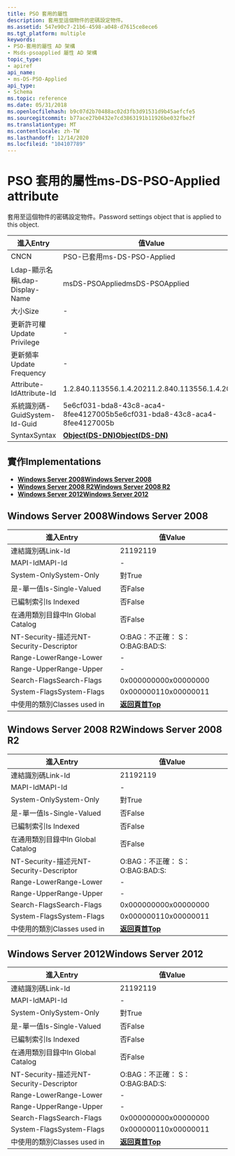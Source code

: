 ```yaml
---
title: PSO 套用的屬性
description: 套用至這個物件的密碼設定物件。
ms.assetid: 547e90c7-21b6-4598-a048-d7615ce8ece6
ms.tgt_platform: multiple
keywords:
- PSO-套用的屬性 AD 架構
- Msds-psoapplied 屬性 AD 架構
topic_type:
- apiref
api_name:
- ms-DS-PSO-Applied
api_type:
- Schema
ms.topic: reference
ms.date: 05/31/2018
ms.openlocfilehash: b9c07d2b70488ac02d3fb3d91531d9b45aefcfe5
ms.sourcegitcommit: b77ace27b0432e7cd3863191b11926be032fbe2f
ms.translationtype: MT
ms.contentlocale: zh-TW
ms.lasthandoff: 12/14/2020
ms.locfileid: "104107789"
---
```

# <a name="ms-ds-pso-applied-attribute"></a><span data-ttu-id="49daa-105">PSO 套用的屬性</span><span class="sxs-lookup"><span data-stu-id="49daa-105">ms-DS-PSO-Applied attribute</span></span>

<span data-ttu-id="49daa-106">套用至這個物件的密碼設定物件。</span><span class="sxs-lookup"><span data-stu-id="49daa-106">Password settings object that is applied to this object.</span></span>



| <span data-ttu-id="49daa-107">進入</span><span class="sxs-lookup"><span data-stu-id="49daa-107">Entry</span></span> | <span data-ttu-id="49daa-108">值</span><span class="sxs-lookup"><span data-stu-id="49daa-108">Value</span></span> |
|-------------------|-----------------------------------------|
| <span data-ttu-id="49daa-109">CN</span><span class="sxs-lookup"><span data-stu-id="49daa-109">CN</span></span>                | <span data-ttu-id="49daa-110">PSO-已套用</span><span class="sxs-lookup"><span data-stu-id="49daa-110">ms-DS-PSO-Applied</span></span>                       |
| <span data-ttu-id="49daa-111">Ldap-顯示名稱</span><span class="sxs-lookup"><span data-stu-id="49daa-111">Ldap-Display-Name</span></span> | <span data-ttu-id="49daa-112">msDS-PSOApplied</span><span class="sxs-lookup"><span data-stu-id="49daa-112">msDS-PSOApplied</span></span>                         |
| <span data-ttu-id="49daa-113">大小</span><span class="sxs-lookup"><span data-stu-id="49daa-113">Size</span></span>              | \-                                      |
| <span data-ttu-id="49daa-114">更新許可權</span><span class="sxs-lookup"><span data-stu-id="49daa-114">Update Privilege</span></span>  | \-                                      |
| <span data-ttu-id="49daa-115">更新頻率</span><span class="sxs-lookup"><span data-stu-id="49daa-115">Update Frequency</span></span>  | \-                                      |
| <span data-ttu-id="49daa-116">Attribute-Id</span><span class="sxs-lookup"><span data-stu-id="49daa-116">Attribute-Id</span></span>      | <span data-ttu-id="49daa-117">1.2.840.113556.1.4.2021</span><span class="sxs-lookup"><span data-stu-id="49daa-117">1.2.840.113556.1.4.2021</span></span>                 |
| <span data-ttu-id="49daa-118">系統識別碼-Guid</span><span class="sxs-lookup"><span data-stu-id="49daa-118">System-Id-Guid</span></span>    | <span data-ttu-id="49daa-119">5e6cf031-bda8-43c8-aca4-8fee4127005b</span><span class="sxs-lookup"><span data-stu-id="49daa-119">5e6cf031-bda8-43c8-aca4-8fee4127005b</span></span>    |
| <span data-ttu-id="49daa-120">Syntax</span><span class="sxs-lookup"><span data-stu-id="49daa-120">Syntax</span></span>            | [<span data-ttu-id="49daa-121">**Object(DS-DN)**</span><span class="sxs-lookup"><span data-stu-id="49daa-121">**Object(DS-DN)**</span></span>](s-object-ds-dn.md) |



## <a name="implementations"></a><span data-ttu-id="49daa-122">實作</span><span class="sxs-lookup"><span data-stu-id="49daa-122">Implementations</span></span>

-   [<span data-ttu-id="49daa-123">**Windows Server 2008**</span><span class="sxs-lookup"><span data-stu-id="49daa-123">**Windows Server 2008**</span></span>](#windows-server-2008)
-   [<span data-ttu-id="49daa-124">**Windows Server 2008 R2**</span><span class="sxs-lookup"><span data-stu-id="49daa-124">**Windows Server 2008 R2**</span></span>](#windows-server-2008-r2)
-   [<span data-ttu-id="49daa-125">**Windows Server 2012**</span><span class="sxs-lookup"><span data-stu-id="49daa-125">**Windows Server 2012**</span></span>](#windows-server-2012)

## <a name="windows-server-2008"></a><span data-ttu-id="49daa-126">Windows Server 2008</span><span class="sxs-lookup"><span data-stu-id="49daa-126">Windows Server 2008</span></span>



| <span data-ttu-id="49daa-127">進入</span><span class="sxs-lookup"><span data-stu-id="49daa-127">Entry</span></span> | <span data-ttu-id="49daa-128">值</span><span class="sxs-lookup"><span data-stu-id="49daa-128">Value</span></span> |
|------------------------|---------------------------------|
| <span data-ttu-id="49daa-129">連結識別碼</span><span class="sxs-lookup"><span data-stu-id="49daa-129">Link-Id</span></span>                | <span data-ttu-id="49daa-130">2119</span><span class="sxs-lookup"><span data-stu-id="49daa-130">2119</span></span>                            |
| <span data-ttu-id="49daa-131">MAPI-Id</span><span class="sxs-lookup"><span data-stu-id="49daa-131">MAPI-Id</span></span>                | \-                              |
| <span data-ttu-id="49daa-132">System-Only</span><span class="sxs-lookup"><span data-stu-id="49daa-132">System-Only</span></span>            | <span data-ttu-id="49daa-133">對</span><span class="sxs-lookup"><span data-stu-id="49daa-133">True</span></span>                            |
| <span data-ttu-id="49daa-134">是-單一值</span><span class="sxs-lookup"><span data-stu-id="49daa-134">Is-Single-Valued</span></span>       | <span data-ttu-id="49daa-135">否</span><span class="sxs-lookup"><span data-stu-id="49daa-135">False</span></span>                           |
| <span data-ttu-id="49daa-136">已編制索引</span><span class="sxs-lookup"><span data-stu-id="49daa-136">Is Indexed</span></span>             | <span data-ttu-id="49daa-137">否</span><span class="sxs-lookup"><span data-stu-id="49daa-137">False</span></span>                           |
| <span data-ttu-id="49daa-138">在通用類別目錄中</span><span class="sxs-lookup"><span data-stu-id="49daa-138">In Global Catalog</span></span>      | <span data-ttu-id="49daa-139">否</span><span class="sxs-lookup"><span data-stu-id="49daa-139">False</span></span>                           |
| <span data-ttu-id="49daa-140">NT-Security-描述元</span><span class="sxs-lookup"><span data-stu-id="49daa-140">NT-Security-Descriptor</span></span> | <span data-ttu-id="49daa-141">O:BAG：不正確： S：</span><span class="sxs-lookup"><span data-stu-id="49daa-141">O:BAG:BAD:S:</span></span>                    |
| <span data-ttu-id="49daa-142">Range-Lower</span><span class="sxs-lookup"><span data-stu-id="49daa-142">Range-Lower</span></span>            | \-                              |
| <span data-ttu-id="49daa-143">Range-Upper</span><span class="sxs-lookup"><span data-stu-id="49daa-143">Range-Upper</span></span>            | \-                              |
| <span data-ttu-id="49daa-144">Search-Flags</span><span class="sxs-lookup"><span data-stu-id="49daa-144">Search-Flags</span></span>           | <span data-ttu-id="49daa-145">0x00000000</span><span class="sxs-lookup"><span data-stu-id="49daa-145">0x00000000</span></span>                      |
| <span data-ttu-id="49daa-146">System-Flags</span><span class="sxs-lookup"><span data-stu-id="49daa-146">System-Flags</span></span>           | <span data-ttu-id="49daa-147">0x00000011</span><span class="sxs-lookup"><span data-stu-id="49daa-147">0x00000011</span></span>                      |
| <span data-ttu-id="49daa-148">中使用的類別</span><span class="sxs-lookup"><span data-stu-id="49daa-148">Classes used in</span></span>        | [<span data-ttu-id="49daa-149">**返回頁首**</span><span class="sxs-lookup"><span data-stu-id="49daa-149">**Top**</span></span>](c-top.md)<br/> |



## <a name="windows-server-2008-r2"></a><span data-ttu-id="49daa-150">Windows Server 2008 R2</span><span class="sxs-lookup"><span data-stu-id="49daa-150">Windows Server 2008 R2</span></span>



| <span data-ttu-id="49daa-151">進入</span><span class="sxs-lookup"><span data-stu-id="49daa-151">Entry</span></span> | <span data-ttu-id="49daa-152">值</span><span class="sxs-lookup"><span data-stu-id="49daa-152">Value</span></span> |
|------------------------|---------------------------------|
| <span data-ttu-id="49daa-153">連結識別碼</span><span class="sxs-lookup"><span data-stu-id="49daa-153">Link-Id</span></span>                | <span data-ttu-id="49daa-154">2119</span><span class="sxs-lookup"><span data-stu-id="49daa-154">2119</span></span>                            |
| <span data-ttu-id="49daa-155">MAPI-Id</span><span class="sxs-lookup"><span data-stu-id="49daa-155">MAPI-Id</span></span>                | \-                              |
| <span data-ttu-id="49daa-156">System-Only</span><span class="sxs-lookup"><span data-stu-id="49daa-156">System-Only</span></span>            | <span data-ttu-id="49daa-157">對</span><span class="sxs-lookup"><span data-stu-id="49daa-157">True</span></span>                            |
| <span data-ttu-id="49daa-158">是-單一值</span><span class="sxs-lookup"><span data-stu-id="49daa-158">Is-Single-Valued</span></span>       | <span data-ttu-id="49daa-159">否</span><span class="sxs-lookup"><span data-stu-id="49daa-159">False</span></span>                           |
| <span data-ttu-id="49daa-160">已編制索引</span><span class="sxs-lookup"><span data-stu-id="49daa-160">Is Indexed</span></span>             | <span data-ttu-id="49daa-161">否</span><span class="sxs-lookup"><span data-stu-id="49daa-161">False</span></span>                           |
| <span data-ttu-id="49daa-162">在通用類別目錄中</span><span class="sxs-lookup"><span data-stu-id="49daa-162">In Global Catalog</span></span>      | <span data-ttu-id="49daa-163">否</span><span class="sxs-lookup"><span data-stu-id="49daa-163">False</span></span>                           |
| <span data-ttu-id="49daa-164">NT-Security-描述元</span><span class="sxs-lookup"><span data-stu-id="49daa-164">NT-Security-Descriptor</span></span> | <span data-ttu-id="49daa-165">O:BAG：不正確： S：</span><span class="sxs-lookup"><span data-stu-id="49daa-165">O:BAG:BAD:S:</span></span>                    |
| <span data-ttu-id="49daa-166">Range-Lower</span><span class="sxs-lookup"><span data-stu-id="49daa-166">Range-Lower</span></span>            | \-                              |
| <span data-ttu-id="49daa-167">Range-Upper</span><span class="sxs-lookup"><span data-stu-id="49daa-167">Range-Upper</span></span>            | \-                              |
| <span data-ttu-id="49daa-168">Search-Flags</span><span class="sxs-lookup"><span data-stu-id="49daa-168">Search-Flags</span></span>           | <span data-ttu-id="49daa-169">0x00000000</span><span class="sxs-lookup"><span data-stu-id="49daa-169">0x00000000</span></span>                      |
| <span data-ttu-id="49daa-170">System-Flags</span><span class="sxs-lookup"><span data-stu-id="49daa-170">System-Flags</span></span>           | <span data-ttu-id="49daa-171">0x00000011</span><span class="sxs-lookup"><span data-stu-id="49daa-171">0x00000011</span></span>                      |
| <span data-ttu-id="49daa-172">中使用的類別</span><span class="sxs-lookup"><span data-stu-id="49daa-172">Classes used in</span></span>        | [<span data-ttu-id="49daa-173">**返回頁首**</span><span class="sxs-lookup"><span data-stu-id="49daa-173">**Top**</span></span>](c-top.md)<br/> |



## <a name="windows-server-2012"></a><span data-ttu-id="49daa-174">Windows Server 2012</span><span class="sxs-lookup"><span data-stu-id="49daa-174">Windows Server 2012</span></span>



| <span data-ttu-id="49daa-175">進入</span><span class="sxs-lookup"><span data-stu-id="49daa-175">Entry</span></span> | <span data-ttu-id="49daa-176">值</span><span class="sxs-lookup"><span data-stu-id="49daa-176">Value</span></span> |
|------------------------|---------------------------------|
| <span data-ttu-id="49daa-177">連結識別碼</span><span class="sxs-lookup"><span data-stu-id="49daa-177">Link-Id</span></span>                | <span data-ttu-id="49daa-178">2119</span><span class="sxs-lookup"><span data-stu-id="49daa-178">2119</span></span>                            |
| <span data-ttu-id="49daa-179">MAPI-Id</span><span class="sxs-lookup"><span data-stu-id="49daa-179">MAPI-Id</span></span>                | \-                              |
| <span data-ttu-id="49daa-180">System-Only</span><span class="sxs-lookup"><span data-stu-id="49daa-180">System-Only</span></span>            | <span data-ttu-id="49daa-181">對</span><span class="sxs-lookup"><span data-stu-id="49daa-181">True</span></span>                            |
| <span data-ttu-id="49daa-182">是-單一值</span><span class="sxs-lookup"><span data-stu-id="49daa-182">Is-Single-Valued</span></span>       | <span data-ttu-id="49daa-183">否</span><span class="sxs-lookup"><span data-stu-id="49daa-183">False</span></span>                           |
| <span data-ttu-id="49daa-184">已編制索引</span><span class="sxs-lookup"><span data-stu-id="49daa-184">Is Indexed</span></span>             | <span data-ttu-id="49daa-185">否</span><span class="sxs-lookup"><span data-stu-id="49daa-185">False</span></span>                           |
| <span data-ttu-id="49daa-186">在通用類別目錄中</span><span class="sxs-lookup"><span data-stu-id="49daa-186">In Global Catalog</span></span>      | <span data-ttu-id="49daa-187">否</span><span class="sxs-lookup"><span data-stu-id="49daa-187">False</span></span>                           |
| <span data-ttu-id="49daa-188">NT-Security-描述元</span><span class="sxs-lookup"><span data-stu-id="49daa-188">NT-Security-Descriptor</span></span> | <span data-ttu-id="49daa-189">O:BAG：不正確： S：</span><span class="sxs-lookup"><span data-stu-id="49daa-189">O:BAG:BAD:S:</span></span>                    |
| <span data-ttu-id="49daa-190">Range-Lower</span><span class="sxs-lookup"><span data-stu-id="49daa-190">Range-Lower</span></span>            | \-                              |
| <span data-ttu-id="49daa-191">Range-Upper</span><span class="sxs-lookup"><span data-stu-id="49daa-191">Range-Upper</span></span>            | \-                              |
| <span data-ttu-id="49daa-192">Search-Flags</span><span class="sxs-lookup"><span data-stu-id="49daa-192">Search-Flags</span></span>           | <span data-ttu-id="49daa-193">0x00000000</span><span class="sxs-lookup"><span data-stu-id="49daa-193">0x00000000</span></span>                      |
| <span data-ttu-id="49daa-194">System-Flags</span><span class="sxs-lookup"><span data-stu-id="49daa-194">System-Flags</span></span>           | <span data-ttu-id="49daa-195">0x00000011</span><span class="sxs-lookup"><span data-stu-id="49daa-195">0x00000011</span></span>                      |
| <span data-ttu-id="49daa-196">中使用的類別</span><span class="sxs-lookup"><span data-stu-id="49daa-196">Classes used in</span></span>        | [<span data-ttu-id="49daa-197">**返回頁首**</span><span class="sxs-lookup"><span data-stu-id="49daa-197">**Top**</span></span>](c-top.md)<br/> |



 

 





